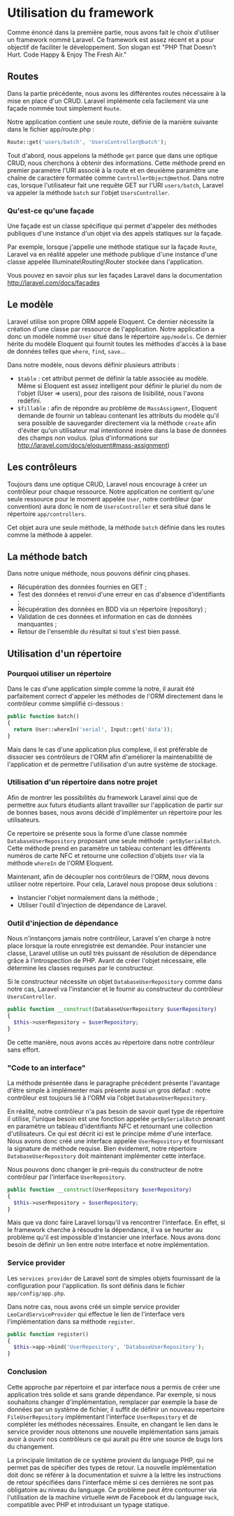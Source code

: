 # Utilisation du framework

Comme énoncé dans la première partie, nous avons fait le choix d'utiliser un framework nommé Laravel. Ce framework est assez récent et a pour objectif de faciliter le développement. Son slogan est "PHP That Doesn't Hurt. Code Happy & Enjoy The Fresh Air."

## Routes

Dans la partie précédente, nous avons les différentes routes nécessaire à la mise en place d'un CRUD. Laravel implémente cela facilement via une façade nommée tout simplement `Route`.

Notre application contient une seule route, définie de la manière suivante dans le fichier app/route.php :
```php
Route::get('users/batch', 'UsersController@batch');
```

Tout d'abord, nous appelons la méthode `get` parce que dans une optique CRUD, nous cherchons à obtenir des informations. Cette méthode prend en premier paramètre l'URI associé à la route et en deuxième paramètre une chaîne de caractère  formatée comme `ControllerObject@method`. Dans notre cas, lorsque l'utilisateur fait une requête GET sur l'URI `users/batch`, Laravel va appeler la méthode `batch` sur l'objet `UsersController`.

### Qu'est-ce qu'une façade

Une façade est un classe spécifique qui permet d'appeler des méthodes publiques d'une instance d'un objet via des appels statiques sur la façade.

Par exemple, lorsque j'appelle une méthode statique sur la façade `Route`, Laravel va en réalité appeler une méthode publique d'une instance d'une classe appelée Illuminate\Routing\Router stockée dans l'application.

Vous pouvez en savoir plus sur les façades Laravel dans la documentation http://laravel.com/docs/façades

## Le modèle

Laravel utilise son propre ORM appelé Eloquent. Ce dernier nécessite la création d'une classe par ressource de l'application. Notre application a donc un modèle nommé `User` situé dans le répertoire `app/models`. Ce dernier hérite du modèle Eloquent qui fournit toutes les méthodes d'accès à la base de données telles que `where`, `find`, `save`...

Dans notre modèle, nous devons définir plusieurs attributs :
   * `$table` : cet attribut permet de définir la table associée au modèle. Même si Eloquent est assez intelligent pour définir le pluriel du nom de l'objet (User => users), pour des raisons de lisibilité, nous l'avons redéfini.
   * `$fillable` : afin de répondre au problème de `MassAssigment`, Eloquent demande de fournir un tableau contenant les attributs du modèle qu'il sera possible de sauvegarder directement via la méthode `create` afin d'éviter qu'un utilisateur mal intentionné insère dans la base de données des champs non voulus. (plus d'informations sur http://laravel.com/docs/eloquent#mass-assignment)

## Les contrôleurs

Toujours dans une optique CRUD, Laravel nous encourage à créer un contrôleur pour chaque ressource. Notre application ne contient qu'une seule ressource pour le moment appelée `User`, notre contrôleur (par convention) aura donc le nom de `UsersController` et sera situé dans le répertoire `app/controllers`.

Cet objet aura une seule méthode, la méthode `batch` définie dans les routes comme la méthode à appeler.

## La méthode batch

Dans notre unique méthode, nous pouvons définir cinq phases.
  * Récupération des données fournies en GET ;
  * Test des données et renvoi d'une erreur en cas d'absence d'identifiants ;
  * Récupération des données en BDD via un répertoire (repository) ;
  * Validation de ces données et information en cas de données manquantes ;
  * Retour de l'ensemble du résultat si tout s'est bien passé.

## Utilisation d'un répertoire

### Pourquoi utiliser un répertoire

Dans le cas d'une application simple comme la notre, il aurait été parfaitement correct d'appeler les méthodes de l'ORM directement dans le contrôleur comme simplifié ci-dessous :
```php
public function batch()
{
  return User::whereIn('serial', Input::get('data'));
}
```

Mais dans le cas d'une application plus complexe, il est préférable de dissocier ses contrôleurs de l'ORM afin d'améliorer la maintenabilité de l'application et de permettre l'utilisation d'un autre système de stockage.

### Utilisation d'un répertoire dans notre projet

Afin de montrer les possibilités du framework Laravel ainsi que de permettre aux futurs étudiants allant travailler sur l'application de partir sur de bonnes bases, nous avons décidé d'implémenter un répertoire pour les utilisateurs.

Ce repertoire se présente sous la forme d'une classe nommée `DatabaseUserRepository` proposant une seule méthode : `getBySerialBatch`. Cette méthode prend en paramètre un tableau contenant les différents numéros de carte NFC et retourne une collection d'objets `User` via la méthode `whereIn` de l'ORM Eloquent.

Maintenant, afin de découpler nos contrôleurs de l'ORM, nous devons utiliser notre répertoire. Pour cela, Laravel nous propose deux solutions :
  * Instancier l'objet normalement dans la méthode ;
  * Utiliser l'outil d'injection de dépendance de Laravel.

### Outil d'injection de dépendance

Nous n'instançons jamais notre contrôleur, Laravel s'en charge à notre place lorsque la route enregistrée est demandée. Pour instancier une classe, Laravel utilise un outil très puissant de résolution de dépendance grâce à l'introspection de PHP. Avant de créer l'objet nécessaire, elle détermine les classes requises par le constructeur.

Si le constructeur nécessite un objet `DatabaseUserRepository` comme dans notre cas, Laravel va l'instancier et le fournir au constructeur du contrôleur `UsersController`.
```php
public function __construct(DatabaseUserRepository $userRepository)
{
  $this->userRepository = $userRepository;
}
```

De cette manière, nous avons accès au répertoire dans notre contrôleur sans effort.

### "Code to an interface"

La méthode présentée dans le paragraphe précédent présente l'avantage d'être simple à implémenter mais présente aussi un gros défaut : notre contrôleur est toujours lié à l'ORM via l'objet `DatabaseUserRepository`.

En réalité, notre contrôleur n'a pas besoin de savoir quel type de répertoire il utilise, l'unique besoin est une fonction appelée `getBySerialBatch` prenant en paramètre un tableau d'identifiants NFC et retournant une collection d'utilisateurs. Ce qui est décrit ici est le principe même d'une interface. Nous avons donc créé une interface appelée `UserRepository` et fournissant la signature de méthode requise. Bien évidement, notre répertoire `DatabaseUserRepository` doit maintenant implémenter cette interface.

Nous pouvons donc changer le pré-requis du constructeur de notre contrôleur par l'interface `UserRepository`.
```php
public function __construct(UserRepository $userRepository)
{
  $this->userRepository = $userRepository;
}
```

Mais que va donc faire Laravel lorsqu'il va rencontrer l'interface. En effet, si le framework cherche à résoudre la dépendance, il va se heurter au problème qu'il est impossible d'instancier une interface. Nous avons donc besoin de définir un lien entre notre interface et notre implémentation.

### Service provider

Les `services provider` de Laravel sont de simples objets fournissant de la configuration pour l'application. Ils sont définis dans le fichier `app/config/app.php`.

Dans notre cas, nous avons créé un simple service provider `LeoCardServiceProvider` qui effectue le lien de l'interface vers l'implémentation dans sa méthode `register`.
```php
public function register()
{
  $this->app->bind('UserRepository', 'DatabaseUserRepository');
}
```

### Conclusion

Cette approche par répertoire et par interface nous a permis de créer une application très solide et sans grande dépendance. Par exemple, si nous souhaitons changer d'implémentation, remplacer par exemple la base de données par un système de fichier, il suffit de définir un nouveau repertoire `FileUserRepository` implémentant l'interface `UserRepository` et de compléter les méthodes nécessaires. Ensuite, en changant le lien dans le service provider nous obtenons une nouvelle implémentation sans jamais avoir à ouvrir nos contrôleurs ce qui aurait pu être une source de bugs lors du changement.

La principale limitation de ce système provient du language PHP, qui ne permet pas de spécifier des types de retour. La nouvelle implémentation doit donc se référer à la documentation et suivre à la lettre les instructions de retour spécifiées dans l'interface même si ces dernières ne sont pas obligatoire au niveau du language. Ce problème peut être contourner via l'utilisation de la machine virtuelle `HHVM` de Facebook et du language `Hack`, compatible avec PHP et introduisant un typage statique.

